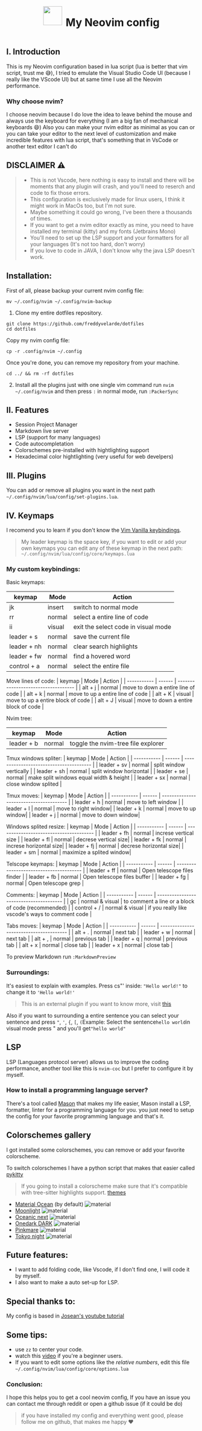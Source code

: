 <div style="display: flex; justify-content: center; align-items: center">
  <img src="../../.screenshots/nvim-gallery/nvim-logo.png" width="50" height="50" style="margin-bottom: 15px; margin-right: 10px "  />
  <h1>My Neovim config</h1>
</div>

<!-- # Neovim config -->
<!--  -->
<!-- ![neovim view](../../.screenshots/nvim-screen1.0.png) -->
<!--  -->
<!-- > colorscheme: moonlight, font: JetBrains Mono -->
<!--  -->
<!-- I used to code in VSCode but I discovered neovim and immediately fell in love. VSCode is a such a good editor, but I felt something was not right, because when I installed some plugins, VSCode was very slow -->
<!--  -->
<!-- I'm trying to set up my neovim editor like an editor very powerfull, something like VSCode. -->
<!--  -->
<!-- I'm using -->
<!-- [packer.nvim](https://github.com/wbthomason/packer.nvim) -->
<!--  -->
<!-- Themes support with tree-sitter syntax hightlighting: -->
<!--  -->
<!-- Extensions for neovim: [Extensions](https://github.com/rockerBOO/awesome-neovim) -->

## I. Introduction

This is my Neovim configuration based in lua script (lua is better that vim script, trust me :sweat_smile:), I tried to emulate the Visual Studio Code UI (because I really like the VScode UI) but at same time I use all the Neovim performance.

### Why choose nvim?

I choose neovim because I do love the idea to leave behind the mouse and always use the keyboard for everything (I am a big fan of mechanical keyboards :smile:)
Also you can make your nvim editor as minimal as you can or you can take your editor to the next level of customization and make incredible features with lua script, that's something that in VsCode or another text editor I can't do

## DISCLAIMER :warning:

> - This is not Vscode, here nothing is easy to install and there will be moments that any plugin will crash, and you'll need to reserch and code to fix those errors.
> - This configuration is exclusively made for linux users, I think it might work in MacOs too, but I'm not sure.
> - Maybe something it could go wrong, I've been there a thousands of times.
> - If you want to get a nvim editor exactly as mine, you need to have installed my terminal (kitty) and my fonts (Jetbrains Mono)
> - You'll need to set up the LSP support and your formatters for all your languages (It's not too hard, don't worry)
> - If you love to code in JAVA, I don't know why the java LSP doesn't work.

## Installation:

First of all, please backup your current nvim config file:

```shell
mv ~/.config/nvim ~/.config/nvim-backup
```

1. Clone my entire dotfiles repository.

```shell
git clone https://github.com/freddyvelarde/dotfiles
cd dotfiles
```

Copy my nvim config file:

```shell
cp -r .config/nvim ~/.config
```

Once you're done, you can remove my repository from your machine.

```shell
cd ../ && rm -rf dotfiles
```

2. Install all the plugins just with one single vim command run `nvim ~/.config/nvim` and then press `:` in normal mode, run `:PackerSync`

## II. Features

- Session Project Manager
- Markdown live server
- LSP (support for many languages)
- Code autocompletation
- Colorschemes pre-installed with hightlighting support
- Hexadecimal color hightlighting (very useful for web develpers)

<!-- A. Built-in packages and commands -->
<!-- B. Modal interface -->
<!-- C. Customizable UI -->
<!-- D. Integration with plugins -->
<!-- E. Cross-platform compatibility -->
<!--  -->

## III. Plugins

You can add or remove all plugins you want in the next path `~/.config/nvim/lua/config/set-plugins.lua`.

<!-- A. Popular plugins -->
<!-- B. How to install plugins -->
<!-- C. How to manage plugins -->
<!--  -->

## IV. Keymaps

I recomend you to learn if you don't know the [Vim Vanilla keybindings](https://gist.github.com/hansrajdas/6520d74ac3251552e66a76f2f32b4bdd).

> My leader keymap is the space key, if you want to edit or add your own keymaps you can edit any of these keymap in the next path: `~/.config/nvim/lua/config/core/keymaps.lua`

### My custom keybindings:

Basic keymaps:

| keymap      | Mode   | Action                              |
| ----------- | ------ | ----------------------------------- |
| jk          | insert | switch to normal mode               |
| rr          | normal | select a entire line of code        |
| ii          | visual | exit the select code in visual mode |
| leader + s  | normal | save the current file               |
| leader + nh | normal | clear search highlights             |
| leader + fw | normal | find a hovered word                 |
| control + a | normal | select the entire file              |

Move lines of code:
| keymap | Mode | Action |
| ----------- | ------ | ----------------------------------- |
| alt + j | normal | move to down a entire line of code |
| alt + k | normal | move to up a entire line of code |
| alt + K | visual | move to up a entire block of code |
| alt + J | visual | move to down a entire block of code |

Nvim tree:

| keymap     | Mode   | Action                             |
| ---------- | ------ | ---------------------------------- |
| leader + b | normal | toggle the nvim-tree file explorer |

Tmux windows spliter:
| keymap | Mode | Action |
| ----------- | ------ | --------------------------------------- |
| leader + sv | normal | split window vertically |
| leader + sh | normal | split window horizontal |
| leader + se | normal | make split windows equal width & height |
| leader + sx | normal | close window splited |

Tmux moves:
| keymap | Mode | Action |
| ----------- | ------ | --------------------------------------- |
| leader + h | normal | move to left window |
| leader + l | normal | move to right window|
| leader + k | normal | move to up window|
| leader + j | normal | move to down window|

Windows splited resize:
| keymap | Mode | Action |
| ----------- | ------ | --------------------------------------- |
| leader + fh | normal | increse vertical size |
| leader + fl | normal | decrese vertical size|
| leader + fk | normal | increse horizontal size|
| leader + fj | normal | decrese horizontal size|
| leader + sm | normal | maximize a splited window|

Telscope keymaps:
| keymap | Mode | Action |
| ----------- | ------ | --------------------------------------- |
| leader + ff | normal | Open telescope files finder |
| leader + fb | normal | Open telescope files buffer |
| leader + fg | normal | Open telescope grep |

Comments:
| keymap | Mode | Action |
| ----------- | ------ | --------------------------------------- |
| gc | normal & visual | to comment a line or a block of code (recommended) |
| control + / | normal & visual | if you really like vscode's ways to comment code |

Tabs moves:
| keymap | Mode | Action |
| ----------- | ------ | --------------------------------------- |
| alt + . | normal | next tab |
| leader + w | normal | next tab |
| alt + , | normal | previous tab |
| leader + q | normal | previous tab |
| alt + x | normal | close tab |
| leader + x | normal | close tab |

To preview Markdown run `:MarkdownPreview`

### Surroundings:

It's easiest to explain with examples. Press cs"' inside:
`"Hello world!"` to change it to `'Hello world!'`

> This is an external plugin if you want to know more, visit [this](https://github.com/tpope/vim-surround)

Also if you want to surrounding a entire sentence you can select your sentence and press `"`, `'`, `{`, `[`, `(`Example: Select the sentence`hello world`in visual mode press " and you'll get`"hello world"`

## LSP

LSP (Languages protocol server) allows us to improve the coding performance, another tool like this is `nvim-coc` but I prefer to configure it by myself.

### How to install a programming language server?

There's a tool called [Mason](https://github.com/williamboman/mason-lspconfig.nvim) that makes my life easier, Mason install a LSP, formatter, linter for a programming language for you.
you just need to setup the config for your favorite programming language and that's it.

## Colorschemes gallery

I got installed some colorschemes, you can remove or add your favorite colorscheme.

To switch colorschemes I have a python script that makes that easier called [pykitty](https://github.com/freddyvelarde/pykitty)

> If you going to install a colorscheme make sure that it's compatible with tree-sitter highlights support. [themes](https://github.com/nvim-treesitter/nvim-treesitter/wiki/Colorschemes)

- [Material Ocean](https://github.com/marko-cerovac/material.nvim) (by default)
  ![material](../../.screenshots/nvim-gallery/colorschemes/material-ocean.png)
- [Moonlight](https://github.com/shaunsingh/moonlight.nvim)
  ![material](../../.screenshots/nvim-gallery/colorschemes/moonlight.png)
- [Oceanic next](https://github.com/mhartington/oceanic-next)
  ![material](../../.screenshots/nvim-gallery/colorschemes/oceanic.png)
- [Onedark DARK](https://github.com/olimorris/onedarkpro.nvim)
  ![material](../../.screenshots/nvim-gallery/colorschemes/onedark.png)
- [Pinkmare](https://github.com/Matsuuu/pinkmare)
  ![material](../../.screenshots/nvim-gallery/colorschemes/pinkmare.png)
- [Tokyo night](https://github.com/folke/tokyonight.nvim)
  ![material](../../.screenshots/nvim-gallery/colorschemes/tokyo.png)

## Future features:

- I want to add folding code, like Vscode, if I don't find one, I will code it by myself.
- I also want to make a auto set-up for LSP.

## Special thanks to:

My config is based in [Josean's youtube tutorial](https://www.youtube.com/watch?v=vdn_pKJUda8&t=3659s)

## Some tips:

- use `zz` to center your code.
- watch this [video](https://www.youtube.com/watch?v=o4X8GU7CCSU&t=171s) if you're a beginner users.
- If you want to edit some options like the _relative numbers_, edit this file `~/.config/nvim/lua/config/core/options.lua`

### Conclusion:

I hope this helps you to get a cool neovim config, If you have an issue you can contact me through reddit or open a github issue (if it could be do)

> if you have installed my config and everything went good, please follow me on github, that makes me happy :heart:

<!-- A. Default keybindings -->
<!-- B. How to customize keybindings -->
<!-- C. Keymaps for plugins -->
<!--  -->
<!-- V. Getting Started -->
<!-- A. Installation -->
<!-- B. Basic usage -->
<!-- C. Configuration -->
<!--  -->
<!-- VI. Conclusion -->
<!-- A. Summary of features -->
<!-- B. Comparison with other editors -->
<!-- C. Final thoughts -->
